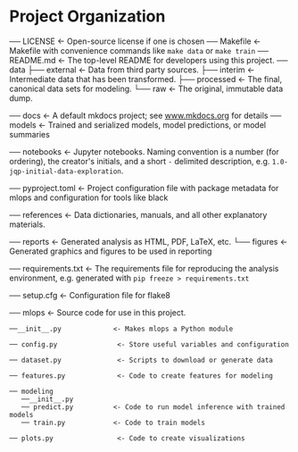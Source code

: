 # Project Organization

── LICENSE            <- Open-source license if one is chosen
── Makefile           <- Makefile with convenience commands like `make data` or `make train`
── README.md          <- The top-level README for developers using this project.
── data
   ├── external       <- Data from third party sources.
   ├── interim        <- Intermediate data that has been transformed.
   ├── processed      <- The final, canonical data sets for modeling.
   └── raw            <- The original, immutable data dump.

── docs               <- A default mkdocs project; see www.mkdocs.org for details
── models             <- Trained and serialized models, model predictions, or model summaries

── notebooks          <- Jupyter notebooks. Naming convention is a number (for ordering),
                         the creator's initials, and a short `-` delimited description, e.g.
                         `1.0-jqp-initial-data-exploration`.

── pyproject.toml     <- Project configuration file with package metadata for
                         mlops and configuration for tools like black

── references         <- Data dictionaries, manuals, and all other explanatory materials.

── reports            <- Generated analysis as HTML, PDF, LaTeX, etc.
   └── figures        <- Generated graphics and figures to be used in reporting

── requirements.txt   <- The requirements file for reproducing the analysis environment, e.g.
                         generated with `pip freeze > requirements.txt`

── setup.cfg          <- Configuration file for flake8

── mlops   <- Source code for use in this project.
    
    ──__init__.py             <- Makes mlops a Python module
    
    ── config.py               <- Store useful variables and configuration
    
    ── dataset.py              <- Scripts to download or generate data
    
    ── features.py             <- Code to create features for modeling
    
    ── modeling
       ──__init__.py
       ── predict.py          <- Code to run model inference with trained models
       ── train.py            <- Code to train models
    
    ── plots.py                <- Code to create visualizations